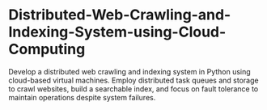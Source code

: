 # Distributed-Web-Crawling-and-Indexing-System-using-Cloud-Computing
Develop a distributed web crawling and indexing system in Python using cloud-based virtual machines. Employ distributed task queues and storage to crawl websites, build a searchable index, and focus on fault tolerance to maintain operations despite system failures.
